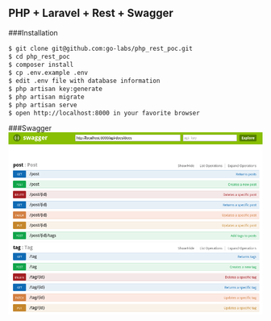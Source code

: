 ## PHP + Laravel + Rest + Swagger

###Installation

	$ git clone git@github.com:go-labs/php_rest_poc.git
	$ cd php_rest_poc
	$ composer install
	$ cp .env.example .env
	$ edit .env file with database information
	$ php artisan key:generate
	$ php artisan migrate
	$ php artisan serve
	$ open http://localhost:8000 in your favorite browser

###Swagger
![Swagger UI](https://raw.githubusercontent.com/go-labs/php_rest_poc/master/swagger_ui.png "Swagger UI")